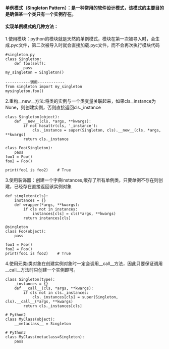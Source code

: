 #### 单例模式（Singleton Pattern）：是一种常用的软件设计模式，该模式的主要目的是确保某一个类只有一个实例存在。
#### 实现单例模式的几种方法：

1.使用模块：python的模块就是天然的单例模式，模块在第一次被导入时，会生成.pyc文件，第二次被导入时就会直接加载.pyc文件，而不会再次执行模块代码
```
#singleton.py
class Singleton:
    def foo(self):
		pass
my_singleton = Singleton()

-----------调用------------
from singleton import my_singleton
mysingleton.foo()
```

2.重构__new__方法:将类的实例与一个类变量关联起来，如果cls._instance为None，则创建实例，否则直接返回cls._instance
```
class Singleton(object):
	def __new__(cls, *args, **kwargs):
		if not hasattr(cls, '_instance'):
			cls._instance = super(Singleton, cls).__new__(cls, *args, **kwargs)
		return cls._instance
		
class Foo(Singleton):
	pass
foo1 = Foo()
foo2 = Foo()

print(foo1 is foo2)    # True		
```


3.使用装饰器：创建一个字典instances,缓存了所有单例类，只要单例不存在则创建，已经存在直接返回该实例对象
```
def singleton(cls):
	instances = {}
	def wrapper(*args, **kwargs):
		if cls not in instances:
			instances[cls] = cls(*args, **kwargs)
		return instances[cls]
		
@singleton
class Foo(object):
	pass
	
foo1 = Foo()
foo2 = Foo()
print(foo1 is foo2)    # True
```


4.使用元类:类对象在创建实例对象时一定会调用__call__方法，因此只要保证调用__call__方法时只创建一个实例即可。
```
class Singleton(type):
    _instances = {}
    def __call__(cls, *args, **kwargs):
        if cls not in cls._instances:
            cls._instances[cls] = super(Singleton, cls).__call__(*args, **kwargs)
        return cls._instances[cls]

# Python2
class MyClass(object):
    __metaclass__ = Singleton

# Python3
class MyClass(metaclass=Singleton):
    pass
```
